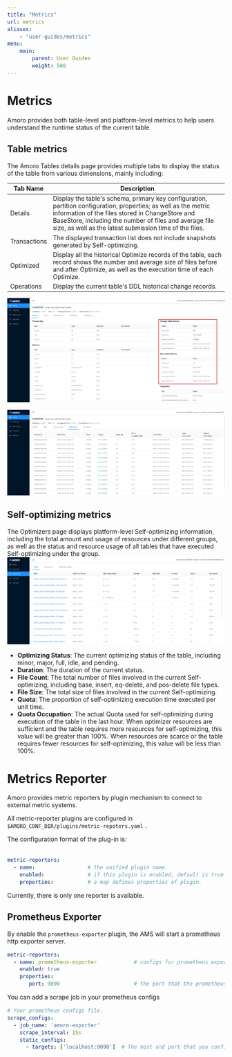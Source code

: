 ```yaml
---
title: "Metrics"
url: metrics
aliases:
    - "user-guides/metrics"
menu:
    main:
        parent: User Guides
        weight: 500
---
```

# Metrics
Amoro provides both table-level and platform-level metrics to help users understand the runtime status of the current table.
## Table metrics
The Amoro Tables details page provides multiple tabs to display the status of the table from various dimensions, mainly including:

| **Tab Name**   | **Description**                                               |
| ------------ | ------------------------------------------------------------ |
| Details      | Display the table's schema, primary key configuration, partition configuration, properties; as well as the metric information of the files stored in ChangeStore and BaseStore, including the number of files and average file size, as well as the latest submission time of the files. |
| Transactions | The displayed transaction list does not include snapshots generated by Self-optimizing.  |
| Optimized    | Display all the historical Optimize records of the table, each record shows the number and average size of files before and after Optimize, as well as the execution time of each Optimize. |
| Operations   | Display the current table's DDL historical change records. |

![table-details](../images/admin/table_metrics.png)

![table-optimize-history](../images/admin/table_optimizer_history.png)

## Self-optimizing metrics
The Optimizers page displays platform-level Self-optimizing information, including the total amount and usage of resources under different groups, as well as the status and resource usage of all tables that have executed Self-optimizing under the group.
![optimizing-metrics](../images/admin/optimizer_metrics.png)


- **Optimizing Status**: The current optimizing status of the table, including minor, major, full, idle, and pending. 
- **Duration**: The duration of the current status. 
- **File Count**: The total number of files involved in the current Self-optimizing, including base, insert, eq-delete, and pos-delete file types. 
- **File Size**: The total size of files involved in the current Self-optimizing. 
- **Quota**: The proportion of self-optimizing execution time executed per unit time. 
- **Quota Occupation**: The actual Quota used for self-optimizing during execution of the table in the last hour. When optimizer resources are sufficient and the table requires more resources for self-optimizing, this value will be greater than 100%. When resources are scarce or the table requires fewer resources for self-optimizing, this value will be less than 100%.


# Metrics Reporter

Amoro provides metric reporters by plugin mechanism to connect to  external metric systems.

All metric-reporter plugins are configured in `$AMORO_CONF_DIR/plugins/metric-repoters.yaml` .

The configuration format of the plug-in is:

```yaml

metric-reporters:
  - name:                 # the unified plugin name.
    enabled:              # if this plugin is enabled, default is true.
    properties:           # a map defines properties of plugin.
```

Currently, there is only one reporter is available.

## Prometheus Exporter

By enable the `prometheus-exporter` plugin, the AMS will start a prometheus http exporter server.


```yaml
metric-reporters:
  - name: prometheus-exporter            # configs for prometheus exporter
    enabled: true
    properties:
       port: 9090                        # the port that the prometheus-exporter listens on.
```

You can add a scrape job in your prometheus configs

```yaml
# Your prometheus configs file.
scrape_configs:
  - job_name: 'amoro-exporter'
    scrape_interval: 15s
    static_configs:
      - targets: ['localhost:9090']  # The host and port that you configured in Amoro plugins configs file.
```


